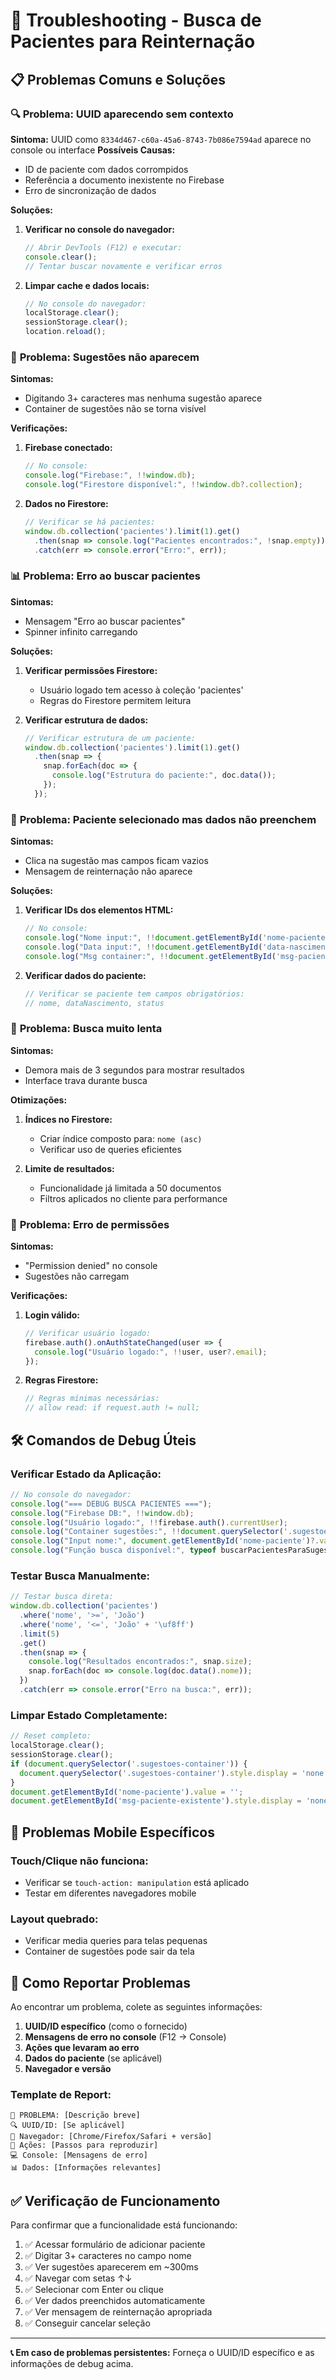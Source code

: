 # 🔧 Troubleshooting - Busca de Pacientes para Reinternação

## 📋 Problemas Comuns e Soluções

### 🔍 **Problema: UUID aparecendo sem contexto**
**Sintoma:** UUID como `8334d467-c60a-45a6-8743-7b086e7594ad` aparece no console ou interface
**Possíveis Causas:**
- ID de paciente com dados corrompidos
- Referência a documento inexistente no Firebase
- Erro de sincronização de dados

**Soluções:**
1. **Verificar no console do navegador:**
   ```javascript
   // Abrir DevTools (F12) e executar:
   console.clear();
   // Tentar buscar novamente e verificar erros
   ```

2. **Limpar cache e dados locais:**
   ```javascript
   // No console do navegador:
   localStorage.clear();
   sessionStorage.clear();
   location.reload();
   ```

### 🔎 **Problema: Sugestões não aparecem**
**Sintomas:**
- Digitando 3+ caracteres mas nenhuma sugestão aparece
- Container de sugestões não se torna visível

**Verificações:**
1. **Firebase conectado:**
   ```javascript
   // No console:
   console.log("Firebase:", !!window.db);
   console.log("Firestore disponível:", !!window.db?.collection);
   ```

2. **Dados no Firestore:**
   ```javascript
   // Verificar se há pacientes:
   window.db.collection('pacientes').limit(1).get()
     .then(snap => console.log("Pacientes encontrados:", !snap.empty))
     .catch(err => console.error("Erro:", err));
   ```

### 📊 **Problema: Erro ao buscar pacientes**
**Sintomas:**
- Mensagem "Erro ao buscar pacientes"
- Spinner infinito carregando

**Soluções:**
1. **Verificar permissões Firestore:**
   - Usuário logado tem acesso à coleção 'pacientes'
   - Regras do Firestore permitem leitura

2. **Verificar estrutura de dados:**
   ```javascript
   // Verificar estrutura de um paciente:
   window.db.collection('pacientes').limit(1).get()
     .then(snap => {
       snap.forEach(doc => {
         console.log("Estrutura do paciente:", doc.data());
       });
     });
   ```

### 🎯 **Problema: Paciente selecionado mas dados não preenchem**
**Sintomas:**
- Clica na sugestão mas campos ficam vazios
- Mensagem de reinternação não aparece

**Soluções:**
1. **Verificar IDs dos elementos HTML:**
   ```javascript
   // No console:
   console.log("Nome input:", !!document.getElementById('nome-paciente'));
   console.log("Data input:", !!document.getElementById('data-nascimento-paciente'));
   console.log("Msg container:", !!document.getElementById('msg-paciente-existente'));
   ```

2. **Verificar dados do paciente:**
   ```javascript
   // Verificar se paciente tem campos obrigatórios:
   // nome, dataNascimento, status
   ```

### 🔄 **Problema: Busca muito lenta**
**Sintomas:**
- Demora mais de 3 segundos para mostrar resultados
- Interface trava durante busca

**Otimizações:**
1. **Índices no Firestore:**
   - Criar índice composto para: `nome (asc)`
   - Verificar uso de queries eficientes

2. **Limite de resultados:**
   - Funcionalidade já limitada a 50 documentos
   - Filtros aplicados no cliente para performance

### 🚨 **Problema: Erro de permissões**
**Sintomas:**
- "Permission denied" no console
- Sugestões não carregam

**Verificações:**
1. **Login válido:**
   ```javascript
   // Verificar usuário logado:
   firebase.auth().onAuthStateChanged(user => {
     console.log("Usuário logado:", !!user, user?.email);
   });
   ```

2. **Regras Firestore:**
   ```javascript
   // Regras mínimas necessárias:
   // allow read: if request.auth != null;
   ```

## 🛠️ **Comandos de Debug Úteis**

### Verificar Estado da Aplicação:
```javascript
// No console do navegador:
console.log("=== DEBUG BUSCA PACIENTES ===");
console.log("Firebase DB:", !!window.db);
console.log("Usuário logado:", !!firebase.auth().currentUser);
console.log("Container sugestões:", !!document.querySelector('.sugestoes-container'));
console.log("Input nome:", document.getElementById('nome-paciente')?.value);
console.log("Função busca disponível:", typeof buscarPacientesParaSugestao);
```

### Testar Busca Manualmente:
```javascript
// Testar busca direta:
window.db.collection('pacientes')
  .where('nome', '>=', 'João')
  .where('nome', '<=', 'João' + '\uf8ff')
  .limit(5)
  .get()
  .then(snap => {
    console.log("Resultados encontrados:", snap.size);
    snap.forEach(doc => console.log(doc.data().nome));
  })
  .catch(err => console.error("Erro na busca:", err));
```

### Limpar Estado Completamente:
```javascript
// Reset completo:
localStorage.clear();
sessionStorage.clear();
if (document.querySelector('.sugestoes-container')) {
  document.querySelector('.sugestoes-container').style.display = 'none';
}
document.getElementById('nome-paciente').value = '';
document.getElementById('msg-paciente-existente').style.display = 'none';
```

## 📱 **Problemas Mobile Específicos**

### Touch/Clique não funciona:
- Verificar se `touch-action: manipulation` está aplicado
- Testar em diferentes navegadores mobile

### Layout quebrado:
- Verificar media queries para telas pequenas
- Container de sugestões pode sair da tela

## 🔄 **Como Reportar Problemas**

Ao encontrar um problema, colete as seguintes informações:

1. **UUID/ID específico** (como o fornecido)
2. **Mensagens de erro no console** (F12 → Console)
3. **Ações que levaram ao erro**
4. **Dados do paciente** (se aplicável)
5. **Navegador e versão**

### Template de Report:
```
🔴 PROBLEMA: [Descrição breve]
🔍 UUID/ID: [Se aplicável]
📱 Navegador: [Chrome/Firefox/Safari + versão]
🔧 Ações: [Passos para reproduzir]
💻 Console: [Mensagens de erro]
📊 Dados: [Informações relevantes]
```

## ✅ **Verificação de Funcionamento**

Para confirmar que a funcionalidade está funcionando:

1. ✅ Acessar formulário de adicionar paciente
2. ✅ Digitar 3+ caracteres no campo nome
3. ✅ Ver sugestões aparecerem em ~300ms
4. ✅ Navegar com setas ↑↓
5. ✅ Selecionar com Enter ou clique
6. ✅ Ver dados preenchidos automaticamente
7. ✅ Ver mensagem de reinternação apropriada
8. ✅ Conseguir cancelar seleção

---

**📞 Em caso de problemas persistentes:**
Forneça o UUID/ID específico e as informações de debug acima. 